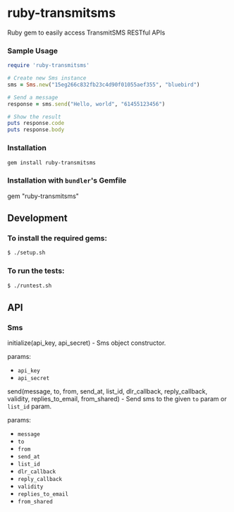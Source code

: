 ruby-transmitsms
================

Ruby gem to easily access TransmitSMS RESTful APIs

### Sample Usage
```ruby
require 'ruby-transmitsms'

# Create new Sms instance
sms = Sms.new("15eg266c832fb23c4d90f01055aef355", "bluebird")

# Send a message
response = sms.send("Hello, world", "61455123456")

# Show the result
puts response.code
puts response.body
```

### Installation
```sh
gem install ruby-transmitsms
```

### Installation with `bundler`'s Gemfile
gem "ruby-transmitsms"

## Development

### To install the required gems:
```sh
$ ./setup.sh
```

### To run  the tests:
```sh
$ ./runtest.sh
```
## API

### Sms

initialize(api_key, api_secret) - Sms object constructor.

params:
* `api_key`
* `api_secret`

send(message, to, from, send_at, list_id, dlr_callback, reply_callback, validity, replies_to_email, from_shared) - Send sms to the given `to` param or `list_id` param.

params:
* `message`
* `to`
* `from`
* `send_at`
* `list_id`
* `dlr_callback`
* `reply_callback`
* `validity`
* `replies_to_email`
* `from_shared`
